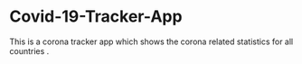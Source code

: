 # Covid-19-Tracker-App
This is a corona tracker app which shows the corona related statistics for all countries .
